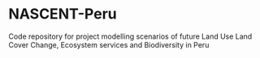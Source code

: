 # NASCENT-Peru
 Code repository for project modelling scenarios of future Land Use Land Cover Change, Ecosystem services and Biodiversity in Peru 
